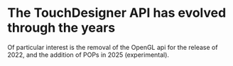 # The TouchDesigner API has evolved through the years

Of particular interest is the removal of the OpenGL api for the release of 2022, and the addition of POPs in 2025 (experimental).